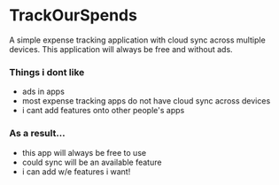 # TrackOurSpends

A simple expense tracking application with cloud sync across multiple devices. This application will always be free and without ads. 

### Things i dont like
* ads in apps
* most expense tracking apps do not have cloud sync across devices
* i cant add features onto other people's apps

### As a result...
* this app will always be free to use
* could sync will be an available feature
* i can add w/e features i want!